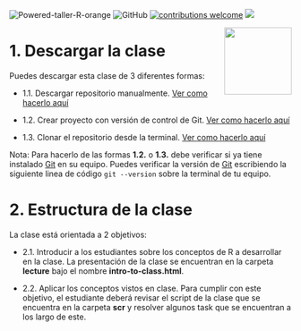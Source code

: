 ![Powered-taller-R-orange](https://img.shields.io/badge/Powered_by-Taller_R-blue?logo=R) ![GitHub](https://img.shields.io/github/license/taller-R/clase-12) [![contributions welcome](https://img.shields.io/badge/contributions-welcome-brightgreen.svg?style=flat)](https://github.com/taller-R/clase-12/issues) ![](https://img.shields.io/github/followers/taller-R?style=social) 

<img src="https://avatars0.githubusercontent.com/u/69440432?s=400&u=96b3e58c713578b563d5c3d3c259f34965ac8e33&v=4" align="right" width=120 height=120 alt="" />

# 1. Descargar la clase

Puedes descargar esta clase de 3 diferentes formas:

- 1.1. Descargar repositorio manualmente. [Ver como hacerlo aquí](https://raw.githubusercontent.com/taller-R/clase_1/master/help/pics/download.gif)

- 1.2. Crear proyecto con versión de control de Git. [Ver como hacerlo aquí](https://raw.githubusercontent.com/taller-R/clase_1/master/help/pics/crear_proyecto.gif)

- 1.3. Clonar el repositorio desde la terminal. [Ver como hacerlo aquí](https://github.com/taller-R/Clase_1/blob/master/help/pics/terminal.gif)

Nota: Para hacerlo de las formas **1.2.** o **1.3.** debe verificar si ya tiene instalado [Git](https://git-scm.com/downloads) en su equipo. Puedes verificar la versión de [Git](https://git-scm.com/downloads) escribiendo la siguiente linea de código `git --version` sobre la terminal de tu equipo.

# 2. Estructura de la clase

La clase está orientada a 2 objetivos: 

- 2.1. Introducir a los estudiantes sobre los conceptos de R a desarrollar en la clase. La presentación de la clase se encuentran en la carpeta **lecture** bajo el nombre **intro-to-class.html**.

- 2.2. Aplicar los conceptos vistos en clase. Para cumplir con este objetivo, el estudiante deberá revisar el script de la clase que se encuentra en la carpeta **scr** y resolver algunos task que se encuentran a los largo de este.

